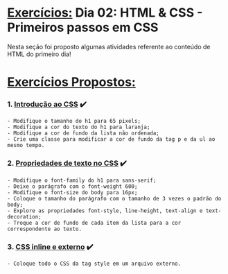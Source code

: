 # <u>Exercícios:</u> Dia 02: HTML & CSS - Primeiros passos em CSS

Nesta seção foi proposto algumas atividades referente ao conteúdo de HTML do primeiro dia!

# <u>Exercícios Propostos:</u>

### 1. <u>**Introdução ao CSS**</u> :heavy_check_mark:
    - Modifique o tamanho do h1 para 65 pixels;
    - Modifique a cor do texto do h1 para laranja;
    - Modifique a cor de fundo da lista não ordenada;
    - Crie uma classe para modificar a cor de fundo da tag p e da ul ao mesmo tempo.
### 2. <u>**Propriedades de texto no CSS**</u> :heavy_check_mark:
    - Modifique o font-family do h1 para sans-serif;
    - Deixe o parágrafo com o font-weight 600;
    - Modifique o font-size do body para 16px;
    - Coloque o tamanho do parágrafo com o tamanho de 3 vezes o padrão do body;
    - Explore as propriedades font-style, line-height, text-align e text-decoration;
    - Troque a cor de fundo de cada item da lista para a cor correspondente ao texto.
### 3. <u>**CSS inline e externo**</u> :heavy_check_mark:
    - Coloque todo o CSS da tag style em um arquivo externo.
